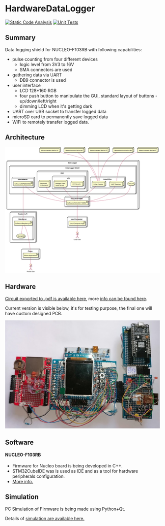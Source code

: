 # HardwareDataLogger

[![Static Code Analysis](https://github.com/RobertGawron/HardwareDataLogger/workflows/Static%20Code%20Analysis/badge.svg)](https://github.com/RobertGawron/HardwareDataLogger/actions?query=workflow%3A%22Static+Code+Analysis%22) [![Unit Tests](https://github.com/RobertGawron/HardwareDataLogger/workflows/Unit%20Tests/badge.svg)](https://github.com/RobertGawron/HardwareDataLogger/actions?query=workflow%3A%22Unit+Tests%22)

## Summary

Data logging shield for NUCLEO-F103RB with following capabilities:
- pulse counting from four different devices
    - logic level from 3V3 to 16V
    - SMA connectors are used
- gathering data via UART
    - DB9 connector is used
- user interface
    - LCD 128*160 RGB
    - four push button to manipulate the GUI, standard layout of buttons - up/down/left/right
    - dimming LCD when it's getting dark
- UART over USB socket to transfer logged data
- microSD card to permanently save logged data
- WiFi to remotely transfer logged data.

## Architecture

![architecture overview](./Documentation/Diagrams/Export/Documentation/Diagrams/ArchitectureOverview.svg)

## Hardware

[Circuit exported to .pdf is available here](./Documentation/Circuit/Logger.pdf), more [info can be found here](./Hardware/Logger/README.md).

Current version is visible below, it's for testing purpose, the final one will have custom designed PCB.

![Device Picture](./Documentation/Pictures/Device_03_09_2021.jpg)


## Software

#### NUCLEO-F103RB
* Firmware for Nucleo board is being developed in C++.
* STM32CubeIDE was is used as IDE and as a tool for hardware peripherals configuration.
* [More info.](./Software/NUCLEO-F103RB/README.md)


## Simulation

PC Simulation of Firmware is being made using Python+Qt.

Details of [simulation are available here.](./Simulation/FirmwarePCSimulator/README.md)